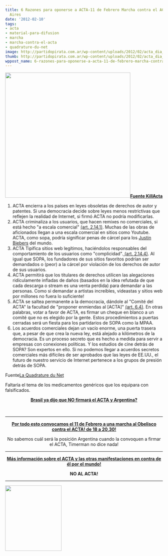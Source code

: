 ```yaml
---
title: 6 Razones para oponerse a ACTA-11 de Febrero Marcha contra el ACTA en Buenos
  Aires
date: '2012-02-10'
tags:
- acta
- material-para-difusion
- marcha
- marcha-contra-el-acta
- quadrature-du-net
image: http://partidopirata.com.ar/wp-content/uploads/2012/02/acta_dia_internacional_accion.jpg
thumb: http://partidopirata.com.ar/wp-content/uploads/2012/02/acta_dia_internacional_accion-150x150.jpg
wppost_name: 6-razones-para-oponerse-a-acta-11-de-febrero-marcha-contra-el-acta-en-buenos-aires
---
```


<strong><a href="http://partidopirata.com.ar/wp-content/uploads/2012/02/acta_dia_internacional_accion.jpg"><img class="aligncenter size-full wp-image-3136" title="Día Internacional Contra el ACTA" src="http://partidopirata.com.ar/wp-content/uploads/2012/02/acta_dia_internacional_accion.jpg" alt="" width="400" height="400" /></a><a href="http://killacta.org/#map" target="_blank">Fuente KillActa</a></strong>
<ol>
	<li>ACTA encierra a los países en leyes obsoletas de derechos de autor y patentes. Si una democracia decide sobre leyes menos restrictivas que reflejen la realidad de Internet, si firmó ACTA no podría modificarlas.</li>
	<li>ACTA criminaliza a los usuarios, que hacen remixes no comerciales, si está hecho "a escala comercial" <a href="http://www.laquadrature.net/en/acta-updated-analysis-of-the-final-version#footnote10_tuwtomp" target="_blank">(art. 2.14.1)</a>. Muchas de las obras de aficionados llegan a una escala comercial en sitios como Youtube. ACTA, como sopa, podría significar penas de cárcel para los <a href="http://freebieber.com/" target="_blank">Justin Biebers</a> del mundo.</li>
	<li>ACTA Tipifica sitios web legítimos, haciéndolos responsables del comportamiento de los usuarios como "complicidad".<a href="http://www.laquadrature.net/en/acta-updated-analysis-of-the-final-version#footnote6_04274xs" target="_blank"> (art. 2.14.4)</a>. Al igual que SOPA, los fundadores de sus sitios favoritos podrían ser demandados o (peor) a la cárcel por violación de los derechos de autor de sus usuarios.</li>
	<li>ACTA permitirá que los titulares de derechos utilicen las alegaciones ridículamente infladas de daños (basados ​​en la idea refutada de que cada descarga o stream es una venta perdida) para demandar a las personas. Como si demandar a artistas increíbles, videastas y sitios web por millones no fuera lo suficiente!</li>
	<li>ACTA se saltea permanente a la democracia, dándole al "Comité del ACTA" la facultad de "proponer enmiendas al [ACTA]" <a href="http://www.laquadrature.net/en/acta-updated-analysis-of-the-final-version#footnote12_bdjc6bn" target="_blank">(art. 6.4)</a>. En otras palabras, votar a favor de ACTA, es firmar un cheque en blanco a un comité que no es elegido por la gente. Estos procedimientos a puertas cerradas será un fiesta para los partidarios de SOPA como la MPAA.</li>
	<li>Los acuerdos comerciales dejan un vacío enorme, una puerta trasera que, a pesar de que crea la nueva ley, está alejado a kilómetros de la democracia. Es un proceso secreto que es hecho a medida para servir a empresas con conexiones políticas. Y los estudios de cine detrás de SOPA? Son expertos en ello. Si no podemos llegar a acuerdos secretos comerciales más difíciles de ser aprobados que las leyes de EE.UU., el futuro de nuestro servicio de Internet pertenece a los grupos de presión detrás de SOPA.</li>
</ol>
Fuente<a href="http://killacta.org/www.laquadrature.net/en/acta-updated-analysis-of-the-final-version" target="_blank">La Quadrature du Net</a>

Faltaría el tema de los medicamentos genéricos que los equipara con falsificados.
<p style="text-align: center;"><strong><a href="http://partido-pirata.blogspot.com/2011/10/brasil-no-firmaria-el-acta-stopacta.html" target="_blank">Brasil ya dijo que NO firmará el ACTA y Argentina?</a></strong></p>
&nbsp;

<hr />
<p style="text-align: center;"><strong><a href="http://partidopirata.com.ar/3077/acto-el-11-de-febrero-en-el-obelisco-contra-el-acta">Por todo esto convocamos el 11 de Febrero a una marcha al Obelisco contra el ACTA! de 18 a 20,30!</a></strong></p>
<p style="text-align: center;">No sabemos cuál será la posición Argentina cuando la convoquen a firmar el ACTA, Timerman no dice nada!</p>


<hr />
<p style="text-align: center;"><strong><a href="http://www.manzanamecanica.org/2012/02/11feb2012_manifestaciones_en_toda_europa_para_pedir_al_parlamento_europeo_que_no_ratifique_el_acta.html" target="_blank">Más información sobre el ACTA y las otras manifestaciones en contra de él por el mundo!</a></strong></p>
<p style="text-align: center;"><strong>NO AL ACTA!</strong></p>


<hr />

<strong></strong><a href="http://partidopirata.com.ar/wp-content/uploads/2012/02/373472_205843089513113_1068301294_n.jpg"><img class="aligncenter size-full wp-image-3078" title="Pulpo ACTA" src="http://partidopirata.com.ar/wp-content/uploads/2012/02/373472_205843089513113_1068301294_n.jpg" alt="" width="180" height="209" /></a>
